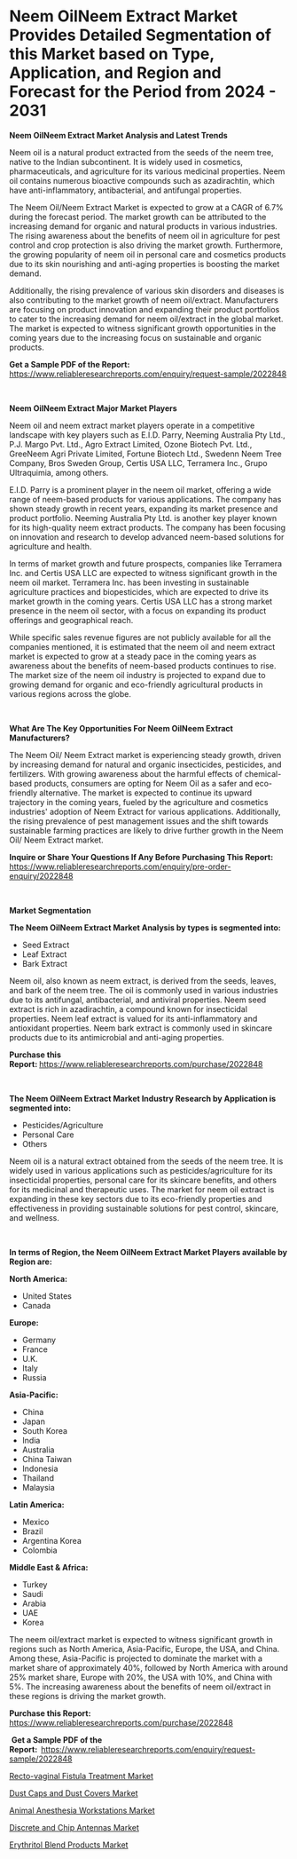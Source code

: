 <p><h1>Neem OilNeem Extract Market Provides Detailed Segmentation of this Market based on Type, Application, and Region and Forecast for the Period from 2024 - 2031</h1></p><p><strong>Neem OilNeem Extract Market Analysis and Latest Trends</strong></p>
<p><p>Neem oil is a natural product extracted from the seeds of the neem tree, native to the Indian subcontinent. It is widely used in cosmetics, pharmaceuticals, and agriculture for its various medicinal properties. Neem oil contains numerous bioactive compounds such as azadirachtin, which have anti-inflammatory, antibacterial, and antifungal properties.</p><p>The Neem Oil/Neem Extract Market is expected to grow at a CAGR of 6.7% during the forecast period. The market growth can be attributed to the increasing demand for organic and natural products in various industries. The rising awareness about the benefits of neem oil in agriculture for pest control and crop protection is also driving the market growth. Furthermore, the growing popularity of neem oil in personal care and cosmetics products due to its skin nourishing and anti-aging properties is boosting the market demand.</p><p>Additionally, the rising prevalence of various skin disorders and diseases is also contributing to the market growth of neem oil/extract. Manufacturers are focusing on product innovation and expanding their product portfolios to cater to the increasing demand for neem oil/extract in the global market. The market is expected to witness significant growth opportunities in the coming years due to the increasing focus on sustainable and organic products.</p></p>
<p><strong>Get a Sample PDF of the Report:&nbsp;</strong> <a href="https://www.reliableresearchreports.com/enquiry/request-sample/2022848">https://www.reliableresearchreports.com/enquiry/request-sample/2022848</a></p>
<p>&nbsp;</p>
<p><strong>Neem OilNeem Extract Major Market Players</strong></p>
<p><p>Neem oil and neem extract market players operate in a competitive landscape with key players such as E.I.D. Parry, Neeming Australia Pty Ltd., P.J. Margo Pvt. Ltd., Agro Extract Limited, Ozone Biotech Pvt. Ltd., GreeNeem Agri Private Limited, Fortune Biotech Ltd., Swedenn Neem Tree Company, Bros Sweden Group, Certis USA LLC, Terramera Inc., Grupo Ultraquimia, among others.</p><p>E.I.D. Parry is a prominent player in the neem oil market, offering a wide range of neem-based products for various applications. The company has shown steady growth in recent years, expanding its market presence and product portfolio. Neeming Australia Pty Ltd. is another key player known for its high-quality neem extract products. The company has been focusing on innovation and research to develop advanced neem-based solutions for agriculture and health.</p><p>In terms of market growth and future prospects, companies like Terramera Inc. and Certis USA LLC are expected to witness significant growth in the neem oil market. Terramera Inc. has been investing in sustainable agriculture practices and biopesticides, which are expected to drive its market growth in the coming years. Certis USA LLC has a strong market presence in the neem oil sector, with a focus on expanding its product offerings and geographical reach.</p><p>While specific sales revenue figures are not publicly available for all the companies mentioned, it is estimated that the neem oil and neem extract market is expected to grow at a steady pace in the coming years as awareness about the benefits of neem-based products continues to rise. The market size of the neem oil industry is projected to expand due to growing demand for organic and eco-friendly agricultural products in various regions across the globe.</p></p>
<p>&nbsp;</p>
<p><strong>What Are The Key Opportunities For Neem OilNeem Extract Manufacturers?</strong></p>
<p><p>The Neem Oil/ Neem Extract market is experiencing steady growth, driven by increasing demand for natural and organic insecticides, pesticides, and fertilizers. With growing awareness about the harmful effects of chemical-based products, consumers are opting for Neem Oil as a safer and eco-friendly alternative. The market is expected to continue its upward trajectory in the coming years, fueled by the agriculture and cosmetics industries' adoption of Neem Extract for various applications. Additionally, the rising prevalence of pest management issues and the shift towards sustainable farming practices are likely to drive further growth in the Neem Oil/ Neem Extract market.</p></p>
<p><strong>Inquire or Share Your Questions If Any Before Purchasing This Report:</strong> <a href="https://www.reliableresearchreports.com/enquiry/pre-order-enquiry/2022848">https://www.reliableresearchreports.com/enquiry/pre-order-enquiry/2022848</a></p>
<p>&nbsp;</p>
<p><strong>Market Segmentation</strong></p>
<p><strong>The Neem OilNeem Extract Market Analysis by types is segmented into:</strong></p>
<p><ul><li>Seed Extract</li><li>Leaf Extract</li><li>Bark Extract</li></ul></p>
<p><p>Neem oil, also known as neem extract, is derived from the seeds, leaves, and bark of the neem tree. The oil is commonly used in various industries due to its antifungal, antibacterial, and antiviral properties. Neem seed extract is rich in azadirachtin, a compound known for insecticidal properties. Neem leaf extract is valued for its anti-inflammatory and antioxidant properties. Neem bark extract is commonly used in skincare products due to its antimicrobial and anti-aging properties.</p></p>
<p><strong>Purchase this Report:&nbsp;</strong><a href="https://www.reliableresearchreports.com/purchase/2022848">https://www.reliableresearchreports.com/purchase/2022848</a></p>
<p>&nbsp;</p>
<p><strong>The Neem OilNeem Extract Market Industry Research by Application is segmented into:</strong></p>
<p><ul><li>Pesticides/Agriculture</li><li>Personal Care</li><li>Others</li></ul></p>
<p><p>Neem oil is a natural extract obtained from the seeds of the neem tree. It is widely used in various applications such as pesticides/agriculture for its insecticidal properties, personal care for its skincare benefits, and others for its medicinal and therapeutic uses. The market for neem oil extract is expanding in these key sectors due to its eco-friendly properties and effectiveness in providing sustainable solutions for pest control, skincare, and wellness.</p></p>
<p>&nbsp;</p>
<p><strong>In terms of Region, the Neem OilNeem Extract Market Players available by Region are:</strong></p>
<p>
    <p> <strong> North America: </strong>
        <ul>
            <li>United States</li>
            <li>Canada</li>
        </ul>
        </p> 
    <p> <strong> Europe: </strong>
        <ul>
            <li>Germany</li>
            <li>France</li>
            <li>U.K.</li>
            <li>Italy</li>
            <li>Russia</li>
        </ul>
        </p> 
    <p> <strong> Asia-Pacific: </strong>
        <ul>
            <li>China</li>
            <li>Japan</li>
            <li>South Korea</li>
            <li>India</li>
            <li>Australia</li>
            <li>China Taiwan</li>
            <li>Indonesia</li>
            <li>Thailand</li>
            <li>Malaysia</li>
        </ul>
        </p> 
    <p> <strong> Latin America: </strong>
        <ul>
            <li>Mexico</li>
            <li>Brazil</li>
            <li>Argentina Korea</li>
            <li>Colombia</li>
        </ul>
        </p> 
    <p> <strong> Middle East & Africa: </strong>
        <ul>
            <li>Turkey</li>
            <li>Saudi</li>
            <li>Arabia</li>
            <li>UAE</li>
            <li>Korea</li>
        </ul>
    </p>
    </p>
<p><p>The neem oil/extract market is expected to witness significant growth in regions such as North America, Asia-Pacific, Europe, the USA, and China. Among these, Asia-Pacific is projected to dominate the market with a market share of approximately 40%, followed by North America with around 25% market share, Europe with 20%, the USA with 10%, and China with 5%. The increasing awareness about the benefits of neem oil/extract in these regions is driving the market growth.</p></p>
<p><strong>Purchase this Report: </strong><a href="https://www.reliableresearchreports.com/purchase/2022848">https://www.reliableresearchreports.com/purchase/2022848</a></p>
<p>&nbsp;<strong>Get a Sample PDF of the Report:&nbsp;&nbsp;</strong><a href="https://www.reliableresearchreports.com/enquiry/request-sample/2022848">https://www.reliableresearchreports.com/enquiry/request-sample/2022848</a></p>
<p><strong></strong></p>
<p><p><a href="https://copper-carbon-84f.notion.site/Recto-vaginal-Fistula-Treatment-Market-Insights-Market-Players-and-Forecast-Till-2031-6e0ad5d1e7cf4d29b30d22fbbcc89272">Recto-vaginal Fistula Treatment Market</a></p><p><a href="https://view.publitas.com/reportprime-1/dust-caps-and-dust-covers-market-offer-valuable-insights-into-market-size-market-share-market-trends-and-projections-spanning-from-2024-to-2031/">Dust Caps and Dust Covers Market</a></p><p><a href="https://github.com/seekum/Market-Research-Report-List-1/blob/main/animal-anesthesia-workstations-market.md">Animal Anesthesia Workstations Market</a></p><p><a href="https://view.publitas.com/reportprime-1/discrete-and-chip-antennas-market-growth-market-trends-covid-19-impact-and-forecasts-for-period-from-2024-2031/">Discrete and Chip Antennas Market</a></p><p><a href="https://cedar-agate-3da.notion.site/Erythritol-Blend-Products-Market-Size-Market-Trends-and-Growth-Outlook-forecasted-for-period-from--b8fed046a7c3487da239b2936e969ab2">Erythritol Blend Products Market</a></p></p>